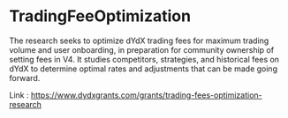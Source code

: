 # TradingFeeOptimization

The research seeks to optimize dYdX trading fees for maximum trading volume and user onboarding, in preparation for community ownership of setting fees in V4. It studies competitors, strategies, and historical fees on dYdX to determine optimal rates and adjustments that can be made going forward.

Link : https://www.dydxgrants.com/grants/trading-fees-optimization-research 
